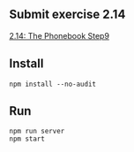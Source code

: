 ## Submit exercise 2.14
[2.14: The Phonebook Step9](<https://fullstackopen.com/en/part2/altering_data_in_server#:~:text=2.14%3A%20The%20Phonebook%20step9>)

## Install
`npm install --no-audit`  

## Run
`npm run server`  
`npm start`  